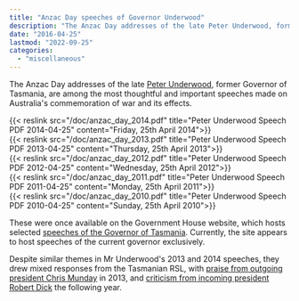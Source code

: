```yaml
---
title: "Anzac Day speeches of Governor Underwood"
description: "The Anzac Day addresses of the late Peter Underwood, former Governor of Tasmania, are among the most thoughtful and important speeches made on Australia's commemoration of war and its effects."
date: "2016-04-25"
lastmod: "2022-09-25"
categories: 
  - "miscellaneous"
---
```


The Anzac Day addresses of the late [Peter Underwood](//en.wikipedia.org/wiki/Peter_Underwood), former Governor of Tasmania, are among the most thoughtful and important speeches made on Australia's commemoration of war and its effects.

{{< reslink src="/doc/anzac_day_2014.pdf" title="Peter Underwood Speech PDF 2014-04-25" content="Friday, 25th April 2014">}}  
{{< reslink src="/doc/anzac_day_2013.pdf" title="Peter Underwood Speech PDF 2013-04-25" content="Thursday, 25th April 2013">}}  
{{< reslink src="/doc/anzac_day_2012.pdf" title="Peter Underwood Speech PDF 2012-04-25" content="Wednesday, 25th April 2012">}}  
{{< reslink src="/doc/anzac_day_2011.pdf" title="Peter Underwood Speech PDF 2011-04-25" content="Monday, 25th April 2011">}}  
{{< reslink src="/doc/anzac_day_2010.pdf" title="Peter Underwood Speech PDF 2010-04-25" content="Sunday, 25th April 2010">}}  

These were once available on the Government House website, which hosts selected [speeches of the Governor of Tasmania](//www.govhouse.tas.gov.au/the-governor/selected-speeches-of-the-governor). Currently, the site appears to host speeches of the current governor exclusively.

Despite similar themes in Mr Underwood's 2013 and 2014 speeches, they drew mixed responses from the Tasmanian RSL, with [praise from outgoing president Chris Munday](//www.news.com.au/national/australia-celebrates-and-remembers-on-anzac-day-2013/news-story/bab0da0e7e36e8b7e9ab23aa0b4ac8f2) in 2013, and [criticism from incoming president Robert Dick](//www.themercury.com.au/news/tasmania/tasmanian-governor-peter-underwood-under-fire-as-anzac-day-address-draws-storm-of-protest-from-veterans-rsl/news-story/37f1cfa878b73d541b1a32e571d6d437) the following year.